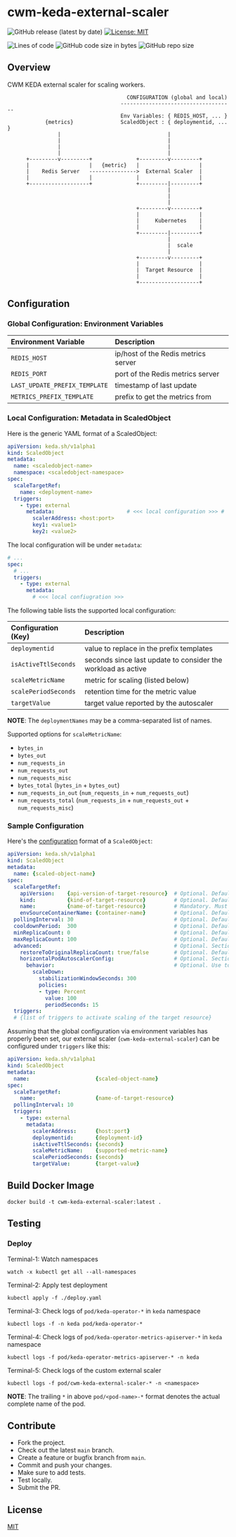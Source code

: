 # cwm-keda-external-scaler

![GitHub release (latest by date)](https://img.shields.io/github/v/release/iamAzeem/cwm-keda-external-scaler)
[![License: MIT](https://img.shields.io/badge/license-MIT-blue.svg)](https://github.com/iamAzeem/cwm-keda-external-scaler/blob/main/LICENSE)

![Lines of code](https://img.shields.io/tokei/lines/github/iamAzeem/cwm-keda-external-scaler?label=LOC)
![GitHub code size in bytes](https://img.shields.io/github/languages/code-size/iamAzeem/cwm-keda-external-scaler)
![GitHub repo size](https://img.shields.io/github/repo-size/iamAzeem/cwm-keda-external-scaler)

## Overview

CWM KEDA external scaler for scaling workers.

```text
                                      CONFIGURATION (global and local)
                                    ------------------------------------
                                    Env Variables: { REDIS_HOST, ... }
            {metrics}               ScaledObject : { deploymentid, ... }
                |                                  |
                |                                  |
                |                                  |
                |                                  |
      +---------v---------+              +---------v---------+
      |                   |   {metric}   |                   |
      |    Redis Server   --------------->  External Scaler  |
      |                   |              |                   |
      +-------------------+              +---------|---------+
                                                   |
                                                   |
                                                   |
                                         +---------v---------+
                                         |                   |
                                         |     Kubernetes    |
                                         |                   |
                                         +---------|---------+
                                                   |
                                                   |  scale
                                                   |
                                         +---------v---------+
                                         |                   |
                                         |  Target Resource  |
                                         |                   |
                                         +-------------------+
```

## Configuration

### Global Configuration: Environment Variables

| Environment Variable            | Description                           |
|:--------------------------------|:--------------------------------------|
| `REDIS_HOST`                    | ip/host of the Redis metrics server   |
| `REDIS_PORT`                    | port of the Redis metrics server      |
| `LAST_UPDATE_PREFIX_TEMPLATE`   | timestamp of last update              |
| `METRICS_PREFIX_TEMPLATE`       | prefix to get the metrics from        |

### Local Configuration: Metadata in ScaledObject

Here is the generic YAML format of a ScaledObject:

```yaml
apiVersion: keda.sh/v1alpha1
kind: ScaledObject
metadata:
  name: <scaledobject-name>
  namespace: <scaledobject-namespace>
spec:
  scaleTargetRef:
    name: <deployment-name>
  triggers:
    - type: external
      metadata:                       # <<< local configuration >>> #
        scalerAddress: <host:port>
        key1: <value1>
        key2: <value2>
```

The local configuration will be under `metadata`:

```yaml
# ...
spec:
  # ...
  triggers:
    - type: external
      metadata:
        # <<< local confiugration >>>
```

The following table lists the supported local configuration:

| Configuration (Key)           | Description                           |
|:------------------------------|:--------------------------------------|
| `deploymentid`                | value to replace in the prefix templates |
| `isActiveTtlSeconds`          | seconds since last update to consider the workload as active |
| `scaleMetricName`             | metric for scaling (listed below)     |
| `scalePeriodSeconds`          | retention time for the metric value   |
| `targetValue`                 | target value reported by the autoscaler |

**NOTE**: The `deploymentNames` may be a comma-separated list of names.

Supported options for `scaleMetricName`:

- `bytes_in`
- `bytes_out`
- `num_requests_in`
- `num_requests_out`
- `num_requests_misc`
- `bytes_total` (`bytes_in` + `bytes_out`)
- `num_requests_in_out` (`num_requests_in` + `num_requests_out`)
- `num_requests_total` (`num_requests_in` + `num_requests_out` + `num_requests_misc`)

### Sample Configuration

Here's the
[configuration](https://keda.sh/docs/2.1/concepts/scaling-deployments/#scaledobject-spec)
format of a `ScaledObject`:

```yaml
apiVersion: keda.sh/v1alpha1
kind: ScaledObject
metadata:
  name: {scaled-object-name}
spec:
  scaleTargetRef:
    apiVersion:    {api-version-of-target-resource}  # Optional. Default: apps/v1
    kind:          {kind-of-target-resource}         # Optional. Default: Deployment
    name:          {name-of-target-resource}         # Mandatory. Must be in the same namespace as the ScaledObject
    envSourceContainerName: {container-name}         # Optional. Default: .spec.template.spec.containers[0]
  pollingInterval: 30                                # Optional. Default: 30 seconds
  cooldownPeriod:  300                               # Optional. Default: 300 seconds
  minReplicaCount: 0                                 # Optional. Default: 0
  maxReplicaCount: 100                               # Optional. Default: 100
  advanced:                                          # Optional. Section to specify advanced options
    restoreToOriginalReplicaCount: true/false        # Optional. Default: false
    horizontalPodAutoscalerConfig:                   # Optional. Section to specify HPA related options
      behavior:                                      # Optional. Use to modify HPA's scaling behavior
        scaleDown:
          stabilizationWindowSeconds: 300
          policies:
          - type: Percent
            value: 100
            periodSeconds: 15
  triggers:
  # {list of triggers to activate scaling of the target resource}
```

Assuming that the global configuration via environment variables has properly
been set, our external scaler (`cwm-keda-external-scaler`) can be configured
under `triggers` like this:

```yaml
apiVersion: keda.sh/v1alpha1
kind: ScaledObject
metadata:
  name:                     {scaled-object-name}
spec:
  scaleTargetRef:
    name:                   {name-of-target-resource}
  pollingInterval: 10
  triggers:
    - type: external
      metadata:
        scalerAddress:      {host:port}
        deploymentid:       {deployment-id}
        isActiveTtlSeconds: {seconds}
        scaleMetricName:    {supported-metric-name}
        scalePeriodSeconds: {seconds}
        targetValue:        {target-value}
```

## Build Docker Image

```shell
docker build -t cwm-keda-external-scaler:latest .
```

## Testing

### Deploy

Terminal-1: Watch namespaces

```shell
watch -x kubectl get all --all-namespaces
```

Terminal-2: Apply test deployment

```shell
kubectl apply -f ./deploy.yaml
```

Terminal-3: Check logs of `pod/keda-operator-*` in `keda` namespace

```shell
kubectl logs -f -n keda pod/keda-operator-*
```

Terminal-4: Check logs of `pod/keda-operator-metrics-apiserver-*` in `keda` namespace

```shell
kubectl logs -f pod/keda-operator-metrics-apiserver-* -n keda
```

Terminal-5: Check logs of the custom external scaler

```shell
kubectl logs -f pod/cwm-keda-external-scaler-* -n <namespace>
```

**NOTE**: The trailing `*` in above `pod/<pod-name>-*` format denotes the actual
complete name of the pod.

## Contribute

- Fork the project.
- Check out the latest `main` branch.
- Create a feature or bugfix branch from `main`.
- Commit and push your changes.
- Make sure to add tests.
- Test locally.
- Submit the PR.

## License

[MIT](LICENSE)

